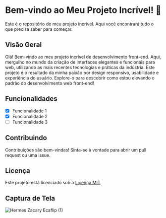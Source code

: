 # Bem-vindo ao Meu Projeto Incrível! 🚀

Este é o repositório do meu projeto incrível. Aqui você encontrará tudo o que precisa saber para começar.

## Visão Geral

Olá! Bem-vindo ao meu projeto incrível de desenvolvimento front-end. Aqui, mergulho no mundo da criação de interfaces elegantes e funcionais para web, utilizando as mais recentes tecnologias e práticas da indústria. Este projeto é o resultado da minha paixão por design responsivo, usabilidade e experiência do usuário. Explore-o para descobrir como estou elevando o padrão do desenvolvimento web front-end!

## Funcionalidades

- [x] Funcionalidade 1
- [x] Funcionalidade 2
- [ ] Funcionalidade 3

## Contribuindo

Contribuições são bem-vindas! Sinta-se à vontade para abrir um pull request ou uma issue.

## Licença

Este projeto está licenciado sob a [Licença MIT](LICENSE).

## Captura de Tela


![Hermes Zacary Ecaflip (1)](https://github.com/Hermes-Ecaflip/Hermes-Ecaflip/assets/166053159/6f3246cb-e850-4335-8757-8f96500d4198)
